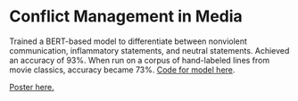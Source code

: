 # Conflict Management in Media
Trained a BERT-based model to differentiate between nonviolent communication, inflammatory statements, and neutral statements. Achieved an accuracy of 93%. When run on a corpus of hand-labeled lines from movie classics, accuracy became 73%. [Code for model here](https://colab.research.google.com/drive/1v3yT17EbarBI0SAhZT19lRCtMkj6MNg8?usp=sharing).



[Poster here.](https://user-images.githubusercontent.com/50155795/133726776-a0b85c4b-5646-48f9-86b7-ccdace700bbf.jpg)
